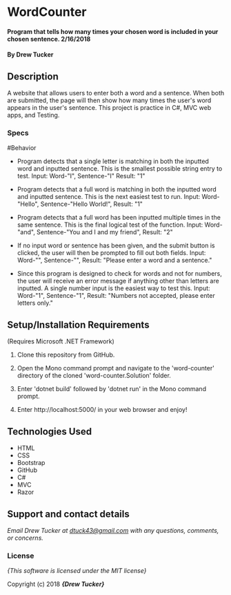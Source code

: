 # WordCounter

#### Program that tells how many times your chosen word is included in your chosen sentence. 2/16/2018

#### By **Drew Tucker**

## Description

A website that allows users to enter both a word and a sentence. When both are submitted, the page will then show how many times the user's word appears in the user's sentence. This project is practice in C#, MVC web apps, and Testing.


### Specs

#Behavior
* Program detects that a single letter is matching in both the inputted word and inputted sentence. This is the smallest possible string entry to test. Input: Word-"I", Sentence-"I" Result: "1"

* Program detects that a full word is matching in both the inputted word and inputted sentence. This is the next easiest test to run. Input: Word-"Hello", Sentence-"Hello World!", Result: "1"

* Program detects that a full word has been inputted multiple times in the same sentence. This is the final logical test of the function. Input: Word-"and", Sentence-"You and I and my friend", Result: "2"

* If no input word or sentence has been given, and the submit button is clicked, the user will then be prompted to fill out both fields. Input: Word-"", Sentence-"", Result: "Please enter a word and a sentence."

* Since this program is designed to check for words and not for numbers, the user will receive an error message if anything other than letters are inputted. A single number input is the easiest way to test this. Input: Word-"1", Sentence-"1", Result: "Numbers not accepted, please enter letters only."

## Setup/Installation Requirements
(Requires Microsoft .NET Framework)

1. Clone this repository from GitHub.

2. Open the Mono command prompt and navigate to the 'word-counter' directory of the cloned 'word-counter.Solution' folder.

3. Enter 'dotnet build' followed by 'dotnet run' in the Mono command prompt.

4. Enter http://localhost:5000/ in your web browser and enjoy!

## Technologies Used
* HTML
* CSS
* Bootstrap
* GitHub
* C#
* MVC
* Razor

## Support and contact details

_Email Drew Tucker at dtuck43@gmail.com with any questions, comments, or concerns._

### License

*{This software is licensed under the MIT license}*

Copyright (c) 2018 **_{Drew Tucker}_**
